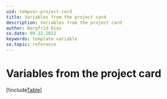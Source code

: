 ```yaml
---
uid: tempvar-project-card
title: Variables from the project card
description: Variables from the project card
author: Bergfrid Dias
so.date: 09.22.2022
keywords: template variable
so.topic: reference
---
```


# Variables from the project card

[!include[Table](../../../../../common/includes/variable/table-project.md)]
